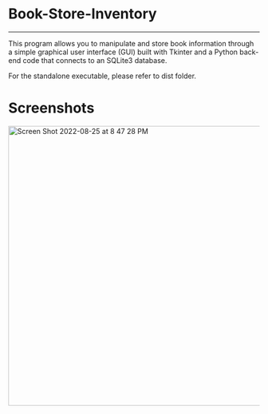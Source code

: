 # Book-Store-Inventory
--------------

This program allows you to manipulate and store book information through a simple graphical user interface (GUI) built with Tkinter and a Python back-end code that connects to an SQLite3 database.

For the standalone executable, please refer to dist folder.


# Screenshots
<img width="561" alt="Screen Shot 2022-08-25 at 8 47 28 PM" src="https://user-images.githubusercontent.com/95767562/186793763-4d0e8967-6a76-4218-a892-91efedf47d87.png">
